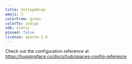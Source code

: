 ```yaml
---
title: VoltageDrop
emoji: 🐢
colorFrom: green
colorTo: indigo
sdk: static
pinned: false
license: apache-2.0
---
```


Check out the configuration reference at https://huggingface.co/docs/hub/spaces-config-reference
